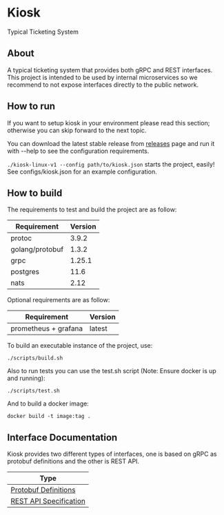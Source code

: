 # Kiosk

Typical Ticketing System

## About

A typical ticketing system that provides both gRPC and REST interfaces. This project is intended to be used by internal microservices so we recommend to not expose interfaces directly to the public network.

## How to run

If you want to setup kiosk in your environment please read this section; otherwise you can skip forward to the next topic.

You can download the latest stable release from [releases](https://github.com/jibitters/kiosk/releases) page and run it with --help to see the configuration requirements.

`./kiosk-linux-v1 --config path/to/kiosk.json` starts the project, easily! See configs/kiosk.json for an example configuration.

## How to build

The requirements to test and build the project are as follow:

|Requirement                           |Version|
|---                                   |---    |
|protoc                                |3.9.2  |
|golang/protobuf                       |1.3.2  |
|grpc                                  |1.25.1 |
|postgres                              |11.6   |
|nats                                  |2.12   |

Optional requirements are as follow:

|Requirement                           |Version|
|---                                   |---    |
|prometheus + grafana                  |latest |

To build an executable instance of the project, use:

`./scripts/build.sh`

Also to run tests you can use the test.sh script (Note: Ensure docker is up and running):

`./scripts/test.sh`

And to build a docker image:

`docker build -t image:tag .`

## Interface Documentation

Kiosk provides two different types of interfaces, one is based on gRPC as protobuf definitions and the other is REST API.

|Type                                                      |
|---                                                       |
|[Protobuf Definitions](api/protobuf-spec)                 |
|[REST API Specification](api/rest-spec)                   |

